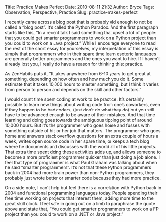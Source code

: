 Title: Practice Makes Perfect
Date: 2010-08-11 21:32
Author: Bryce
Tags: Observation, Perspective, Practice
Slug: practice-makes-perfect

I recently came across a blog post that is probably old enough to not be
called a “blog post”. It’s called the Python Paradox. And the first
paragraph starts like this, “In a recent talk I said something that
upset a lot of people: that you could get smarter programmers to work on
a Python project than you could to work on a Java project.” While I
encourage everyone to read the rest of the short essay for yourselves,
my interpretation of this essay is simply that programmers who in their
spare time learn esoteric languages are generally better programmers and
the ones you want to hire. If I haven’t already lost you, I really do
have a reason for thinking this: practice.

</p>

As ZenHabits puts it, “It takes anywhere from 6-10 years to get great at
something, depending on how often and how much you do it. Some estimate
that it takes 10,000 hours to master something, but I think it varies
from person to person and depends on the skill and other factors.”

</p>

I would count time spent coding at work to be practice. It’s certainly
possible to learn new things about writing code from one’s coworkers,
even if they happen to be bad coders, (just don’t do what they do) but
you still have to be advanced enough to be aware of their mistakes. And
that time learning and doing goes towards the ambiguous tipping point of
around 10,000 hours. But it’s the programmer who goes home and fusses
with something outside of his or her job that matters. The programmer
who goes home and answers stack overflow questions for an extra couple
of hours a week, writes open source code in her spare time, or keeps a
tech blog where he documents and discusses with the world all of his
little projects. That extra time spent doing these activities adds up,
and allows someone to become a more proficient programmer quicker than
just doing a job alone. I feel that type of programmer is what Paul
Graham was talking about when he said “smarter programmers”. It’s not
that these Python programmers back in 2004 had more brain power than
non-Python programmers, they probably just wrote better or smarter code
because they had more practice.

</p>

On a side note, I can’t help but feel there is a correlation with Python
back in 2004 and functional programming languages today. People spending
their free time working on projects that interest them, adding more time
to the great skill clock. I feel safe in going out on a limb to
paraphrase the quote above and state that, “You could get smarter
programmers to work on a FP project than you could to work on a .NET or
Java project.”

</p>

